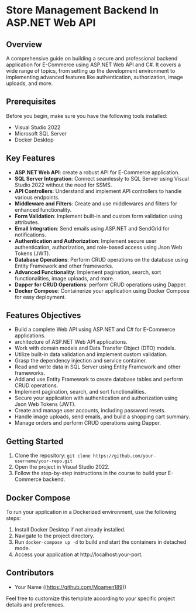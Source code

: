 # Store Management Backend In ASP.NET Web API

## Overview

 A comprehensive guide on building a secure and professional backend application for E-Commerce using ASP.NET Web API and C#. It covers a wide range of topics, from setting up the development environment to implementing advanced features like authentication, authorization, image uploads, and more.

## Prerequisites

Before you begin, make sure you have the following tools installed:

- Visual Studio 2022
- Microsoft SQL Server
- Docker Desktop

## Key Features

- **ASP.NET Web API**: create a robust API for  E-Commerce application.
- **SQL Server Integration**: Connect seamlessly to SQL Server using Visual Studio 2022 without the need for SSMS.
- **API Controllers**: Understand and implement API controllers to handle various endpoints.
- **Middleware and Filters**: Create and use middlewares and filters for enhanced functionality.
- **Form Validation**: Implement built-in and custom form validation using attributes.
- **Email Integration**: Send emails using ASP.NET and SendGrid for notifications.
- **Authentication and Authorization**: Implement secure user authentication, authorization, and role-based access using Json Web Tokens (JWT).
- **Database Operations**: Perform CRUD operations on the database using Entity Framework and other frameworks.
- **Advanced Functionality**: Implement pagination, search, sort functionalities, image uploads, and more.
- **Dapper for CRUD Operations**: perform CRUD operations using Dapper.
- **Docker Compose**: Containerize your application using Docker Compose for easy deployment.

## Features Objectives

- Build a complete Web API using ASP.NET and C# for E-Commerce applications.
-  architecture of ASP.NET Web API applications.
- Work with domain models and Data Transfer Object (DTO) models.
- Utilize built-in data validation and implement custom validation.
- Grasp the dependency injection and service container.
- Read and write data in SQL Server using Entity Framework and other frameworks.
- Add and use Entity Framework to create database tables and perform CRUD operations.
- Implement pagination, search, and sort functionalities.
- Secure your application with authentication and authorization using Json Web Tokens (JWT).
- Create and manage user accounts, including password resets.
- Handle image uploads, send emails, and build a shopping cart summary.
- Manage orders and perform CRUD operations using Dapper.

## Getting Started

1. Clone the repository: `git clone https://github.com/your-username/your-repo.git`
2. Open the project in Visual Studio 2022.
3. Follow the step-by-step instructions in the course to build your E-Commerce backend.

## Docker Compose

To run your application in a Dockerized environment, use the following steps:

1. Install Docker Desktop if not already installed.
2. Navigate to the project directory.
3. Run `docker-compose up -d` to build and start the containers in detached mode.
4. Access your application at http://localhost:your-port.

## Contributors

- Your Name ((https://github.com/Moamen189))

Feel free to customize this template according to your specific project details and preferences.
